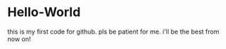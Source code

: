 # Hello-World
this is my first code for github. pls be patient for me. i'll be the best from now on!
